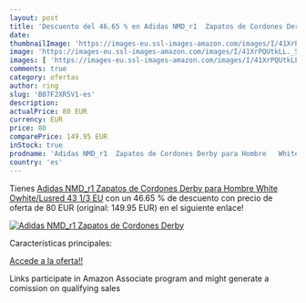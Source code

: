 ```yaml
---
layout: post
title: 'Descuento del 46.65 % en Adidas NMD_r1  Zapatos de Cordones Derby'
date: 
thumbnailImage: 'https://images-eu.ssl-images-amazon.com/images/I/41XrPQUtkLL._SL200_.jpg'
image: 'https://images-eu.ssl-images-amazon.com/images/I/41XrPQUtkLL._SL200_.jpg'
images: [ 'https://images-eu.ssl-images-amazon.com/images/I/41XrPQUtkLL._SL200_.jpg' ]
comments: true
category: ofertas
author: ring
slug: 'B07F2XR5V1-es'
description:
actualPrice: 80 EUR
currency: EUR
price: 80
comparePrice: 149.95 EUR
inStock: true
prodname: 'Adidas NMD_r1  Zapatos de Cordones Derby para Hombre   White Owhite/Lusred   43 1/3 EU'
country: 'es'
---
```


Tienes [Adidas NMD_r1  Zapatos de Cordones Derby para Hombre   White Owhite/Lusred   43 1/3 EU](https://www.amazon.es/dp/B07F2XR5V1/?tag=tolees-21) con un 46.65 % de descuento con precio de oferta de 80 EUR (original: 149.95 EUR) en el siguiente enlace!

[![Adidas NMD_r1  Zapatos de Cordones Derby](https://images-eu.ssl-images-amazon.com/images/I/41XrPQUtkLL._SL200_.jpg)](https://www.amazon.es/dp/B07F2XR5V1/?tag=tolees-21)

Características principales:


[Accede a la oferta!!](https://www.amazon.es/dp/B07F2XR5V1/?tag=tolees-21)

Links participate in Amazon Associate program and might generate a comission on qualifying sales



